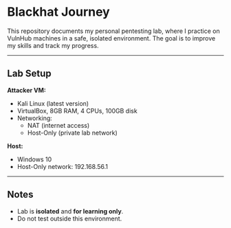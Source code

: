 # Blackhat Journey

This repository documents my personal pentesting lab, where I practice on VulnHub machines in a safe, isolated environment. The goal is to improve my skills and track my progress.

---

## Lab Setup

**Attacker VM:**  
- Kali Linux (latest version)  
- VirtualBox, 8GB RAM, 4 CPUs, 100GB disk  
- Networking:  
  - NAT (internet access)  
  - Host-Only (private lab network)

**Host:**  
- Windows 10  
- Host-Only network: 192.168.56.1  

---

## Notes

- Lab is **isolated** and **for learning only**.  
- Do not test outside this environment.
